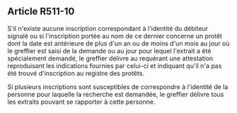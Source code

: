Article R511-10
----
S'il n'existe aucune inscription correspondant à l'identité du débiteur signalé
ou si l'inscription portée au nom de ce dernier concerne un protêt dont la date
est antérieure de plus d'un an ou de moins d'un mois au jour où le greffier est
saisi de la demande ou au jour pour lequel l'extrait a été spécialement demandé,
le greffier délivre au requérant une attestation reproduisant les indications
fournies par celui-ci et indiquant qu'il n'a pas été trouvé d'inscription au
registre des protêts.

Si plusieurs inscriptions sont susceptibles de correspondre à l'identité de la
personne pour laquelle la recherche est demandée, le greffier délivre tous les
extraits pouvant se rapporter à cette personne.
